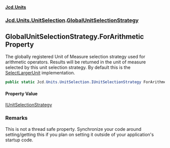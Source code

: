 #### [Jcd.Units](index 'index')
### [Jcd.Units.UnitSelection](Jcd.Units.UnitSelection 'Jcd.Units.UnitSelection').[GlobalUnitSelectionStrategy](GlobalUnitSelectionStrategy 'Jcd.Units.UnitSelection.GlobalUnitSelectionStrategy')

## GlobalUnitSelectionStrategy.ForArithmetic Property

The globally registered Unit of Measure selection strategy used for arithmetic operators.
Results will be returned in the unit of measure selected by this unit selection strategy.
By default this is the [SelectLargerUnit](SelectLargerUnit 'Jcd.Units.UnitSelection.SelectLargerUnit') implementation.

```csharp
public static Jcd.Units.UnitSelection.IUnitSelectionStrategy ForArithmetic { get; set; }
```

#### Property Value
[IUnitSelectionStrategy](IUnitSelectionStrategy 'Jcd.Units.UnitSelection.IUnitSelectionStrategy')

### Remarks
This is not a thread safe property. Synchronize your code around setting/getting this if you plan on setting it
outside of your application's startup code.